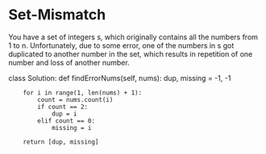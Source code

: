 # Set-Mismatch
You have a set of integers s, which originally contains all the numbers from 1 to n. Unfortunately, due to some error, one of the numbers in s got duplicated to another number in the set, which results in repetition of one number and loss of another number.  

class Solution:
    def findErrorNums(self, nums):
        dup, missing = -1, -1
        
        for i in range(1, len(nums) + 1):
            count = nums.count(i)
            if count == 2:
                dup = i
            elif count == 0:
                missing = i
        
        return [dup, missing]



